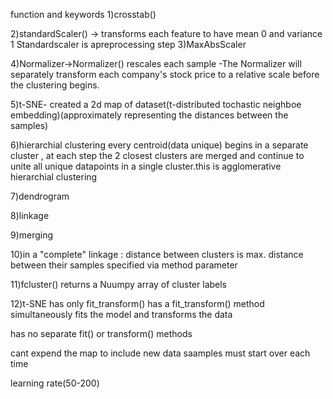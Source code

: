 function and keywords
1)crosstab()

2)standardScaler() -> transforms each feature to have mean 0 and variance 1
                      Standardscaler is apreprocessing step
3)MaxAbsScaler

4)Normalizer->Normalizer() rescales each sample -The Normalizer will separately transform each company's stock price to a relative scale before the clustering begins. 

5)t-SNE- created a 2d map of dataset(t-distributed tochastic neighboe embedding)(approximately representing the distances between the samples)

6)hierarchial clustering 
every centroid(data unique) begins in a separate cluster , at each step the 2 closest clusters are merged
and continue to unite all unique datapoints in a single cluster.this is agglomerative hierarchial clustering

7)dendrogram

8)linkage

9)merging

10)in a "complete" linkage : distance between clusters is max. distance between their samples
specified via method parameter

11)fcluster()
returns a Nuumpy array of cluster labels

12)t-SNE has only fit_transform()
has a fit_transform() method
simultaneously fits the model and transforms the data

has no separate fit() or transform() methods

cant expend the map to include new data saamples
must start over each time

learning rate(50-200)

